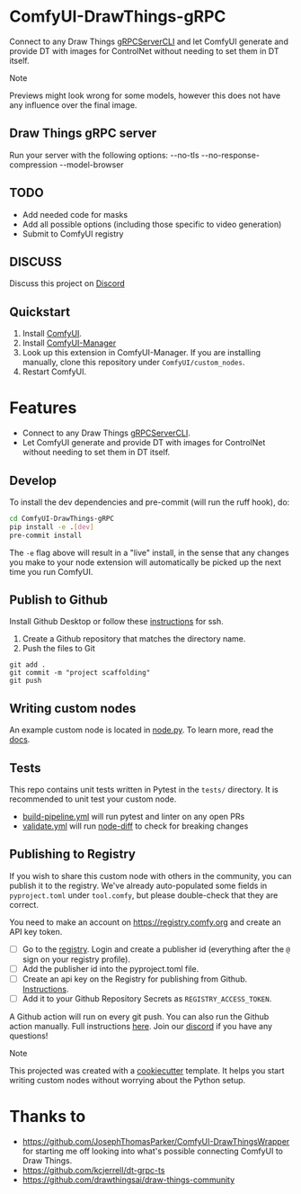 # ComfyUI-DrawThings-gRPC

Connect to any Draw Things [gRPCServerCLI](https://github.com/drawthingsai/draw-things-community/tree/main?tab=readme-ov-file#self-host-grpcservercli-from-packaged-binaries) and let ComfyUI generate and provide DT with images for ControlNet without needing to set them in DT itself.

> [!NOTE]
> Previews might look wrong for some models, however this does not have any influence over the final image.

## Draw Things gRPC server

Run your server with the following options:
    --no-tls
    --no-response-compression
    --model-browser

## TODO

- Add needed code for masks
- Add all possible options (including those specific to video generation)
- Submit to ComfyUI registry

## DISCUSS

Discuss this project on [Discord](https://discord.com/channels/1038516303666876436/1357377020299837464)

## Quickstart

1. Install [ComfyUI](https://docs.comfy.org/get_started).
1. Install [ComfyUI-Manager](https://github.com/ltdrdata/ComfyUI-Manager)
1. Look up this extension in ComfyUI-Manager. If you are installing manually, clone this repository under `ComfyUI/custom_nodes`.
1. Restart ComfyUI.

# Features

- Connect to any Draw Things [gRPCServerCLI](https://github.com/drawthingsai/draw-things-community/tree/main?tab=readme-ov-file#self-host-grpcservercli-from-packaged-binaries).
- Let ComfyUI generate and provide DT with images for ControlNet without needing to set them in DT itself.

## Develop

To install the dev dependencies and pre-commit (will run the ruff hook), do:

```bash
cd ComfyUI-DrawThings-gRPC
pip install -e .[dev]
pre-commit install
```

The `-e` flag above will result in a "live" install, in the sense that any changes you make to your node extension will automatically be picked up the next time you run ComfyUI.

## Publish to Github

Install Github Desktop or follow these [instructions](https://docs.github.com/en/authentication/connecting-to-github-with-ssh/generating-a-new-ssh-key-and-adding-it-to-the-ssh-agent) for ssh.

1. Create a Github repository that matches the directory name. 
2. Push the files to Git
```
git add .
git commit -m "project scaffolding"
git push
``` 

## Writing custom nodes

An example custom node is located in [node.py](src/ComfyUI-DrawThings-gRPC/nodes.py). To learn more, read the [docs](https://docs.comfy.org/essentials/custom_node_overview).


## Tests

This repo contains unit tests written in Pytest in the `tests/` directory. It is recommended to unit test your custom node.

- [build-pipeline.yml](.github/workflows/build-pipeline.yml) will run pytest and linter on any open PRs
- [validate.yml](.github/workflows/validate.yml) will run [node-diff](https://github.com/Comfy-Org/node-diff) to check for breaking changes

## Publishing to Registry

If you wish to share this custom node with others in the community, you can publish it to the registry. We've already auto-populated some fields in `pyproject.toml` under `tool.comfy`, but please double-check that they are correct.

You need to make an account on https://registry.comfy.org and create an API key token.

- [ ] Go to the [registry](https://registry.comfy.org). Login and create a publisher id (everything after the `@` sign on your registry profile). 
- [ ] Add the publisher id into the pyproject.toml file.
- [ ] Create an api key on the Registry for publishing from Github. [Instructions](https://docs.comfy.org/registry/publishing#create-an-api-key-for-publishing).
- [ ] Add it to your Github Repository Secrets as `REGISTRY_ACCESS_TOKEN`.

A Github action will run on every git push. You can also run the Github action manually. Full instructions [here](https://docs.comfy.org/registry/publishing). Join our [discord](https://discord.com/invite/comfyorg) if you have any questions!

> [!NOTE]
> This projected was created with a [cookiecutter](https://github.com/Comfy-Org/cookiecutter-comfy-extension) template. It helps you start writing custom nodes without worrying about the Python setup.

# Thanks to

- https://github.com/JosephThomasParker/ComfyUI-DrawThingsWrapper for starting me off looking into what's possible connecting ComfyUI to Draw Things.
- https://github.com/kcjerrell/dt-grpc-ts
- https://github.com/drawthingsai/draw-things-community
